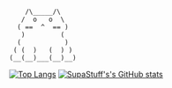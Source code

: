 ```
    /\_____/\
   /  o   o  \
  ( ==  ^  == )
   )         (
  (           )
 ( (  )   (  ) )
(__(__)___(__)__)
```

[![Top Langs](https://github-readme-stats.vercel.app/api/top-langs/?username=SamuelWitke&hide=html,css&layout=compact&theme=dark&exclude_repo=pqdb&langs_count=4)](https://github.com/anuraghazra/github-readme-stats#top-languages-card)
[![SupaStuff's's GitHub stats](https://github-readme-stats.vercel.app/api?username=SamuelWitke&show_icons=true&theme=dark)](https://github.com/anuraghazra/github-readme-stats#github-stats-card)

<!--
**SupaStuff/SupaStuff** is a ✨ _special_ ✨ repository because its `README.md` (this file) appears on your GitHub profile.

Here are some ideas to get you started:

- 🔭 I’m currently working on ...
- 🌱 I’m currently learning ...
- 👯 I’m looking to collaborate on ...
- 🤔 I’m looking for help with ...
- 💬 Ask me about ...
- 📫 How to reach me: ...
- 😄 Pronouns: ...
- ⚡ Fun fact: ...
-->
